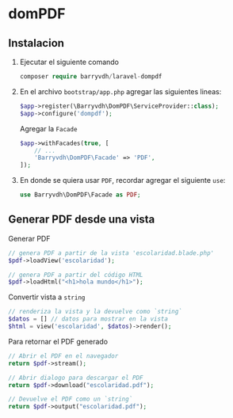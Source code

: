 # domPDF

## Instalacion

1. Ejecutar el siguiente comando

    ```php
    composer require barryvdh/laravel-dompdf
    ```

2. En el archivo `bootstrap/app.php` agregar las siguientes lineas:

    ```php
    $app->register(\Barryvdh\DomPDF\ServiceProvider::class);
    $app->configure('dompdf');
    ```

    Agregar la `Facade`

    ```php
    $app->withFacades(true, [
        // ...
        'Barryvdh\DomPDF\Facade' => 'PDF',
    ]);
    ```

3. En donde se quiera usar `PDF`, recordar agregar el siguiente `use`:

    ```php
    use Barryvdh\DomPDF\Facade as PDF;
    ```

## Generar PDF desde una vista

Generar PDF

```php
// genera PDF a partir de la vista 'escolaridad.blade.php'
$pdf->loadView('escolaridad');

// genera PDF a partir del código HTML
$pdf->loadHtml("<h1>hola mundo</h1>");
```

Convertir vista a `string`

```php
// renderiza la vista y la devuelve como `string`
$datos = [] // datos para mostrar en la vista
$html = view('escolaridad', $datos)->render();
```

Para retornar el PDF generado

```php
// Abrir el PDF en el navegador
return $pdf->stream();

// Abrir dialogo para descargar el PDF
return $pdf->download("escolaridad.pdf");

// Devuelve el PDF como un `string`
return $pdf->output("escolaridad.pdf");
```
